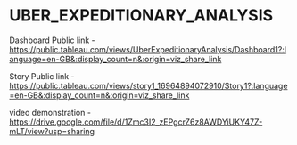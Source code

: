# UBER_EXPEDITIONARY_ANALYSIS


Dashboard Public link - https://public.tableau.com/views/UberExpeditionaryAnalysis/Dashboard1?:language=en-GB&:display_count=n&:origin=viz_share_link


Story Public link - https://public.tableau.com/views/story1_16964894072910/Story1?:language=en-GB&:display_count=n&:origin=viz_share_link


video demonstration -  https://drive.google.com/file/d/1Zmc3I2_zEPgcrZ6z8AWDYiUKY47Z-mLT/view?usp=sharing
